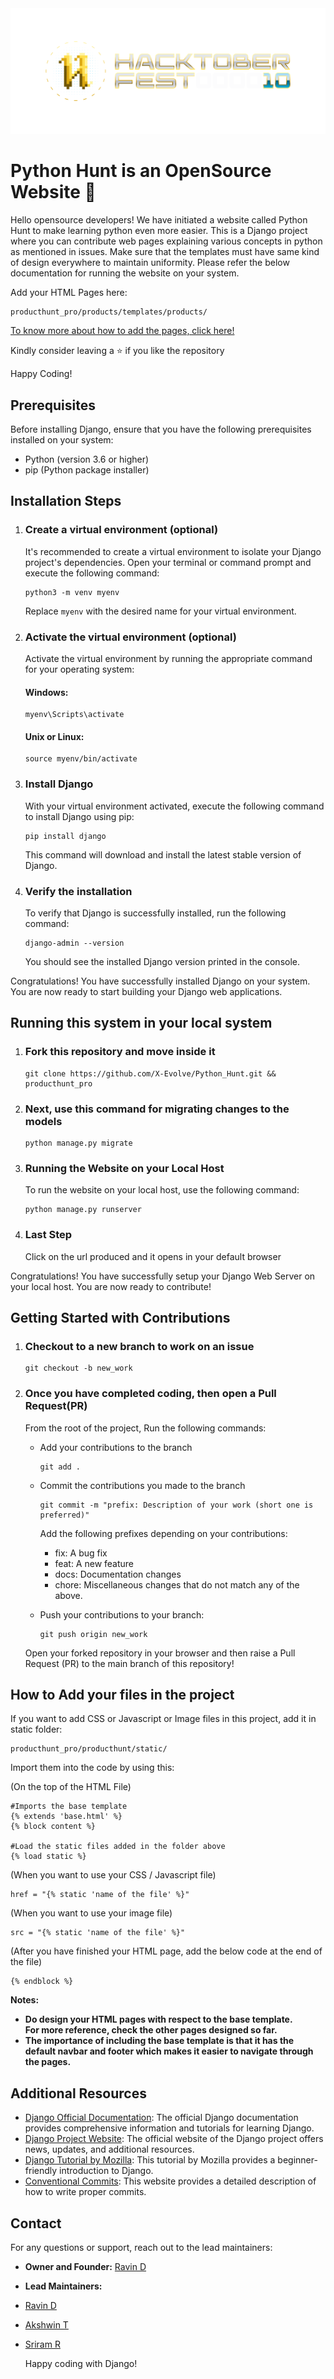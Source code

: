 <body>
<img src="HacktoberFest2023_Resources/05_logo_set/hf10_horizontal_logos/cmyk/hf10_horz_fcl_cmyk.png" alt="My Image"/>
  <h1>Python Hunt is an OpenSource Website 💙</h1>
   <p>Hello opensource developers! We have initiated a website called Python Hunt to make learning python even more easier. This is a Django project where you can contribute web pages explaining various concepts in python as mentioned in issues. Make sure that the templates must have same kind of design everywhere to maintain uniformity. Please refer the below documentation for running the website on your system.</p>
 
  <p>Add your HTML Pages here: </p>
   <pre><code>producthunt_pro/products/templates/products/</code></pre>
   
 [To know more about how to add the pages, click here!](#how-to-add-your-files-in-the-project)
 <p>Kindly consider leaving a ⭐ if you like the repository</p>
<p>Happy Coding!</p>

  <h2>Prerequisites</h2>

  <p>Before installing Django, ensure that you have the following prerequisites installed on your system:</p>

  <ul>
    <li>Python (version 3.6 or higher)</li>
    <li>pip (Python package installer)</li>
  </ul>


  <h2>Installation Steps</h2>

  <ol>
    <li>
      <h3>Create a virtual environment (optional)</h3>
      <p>It's recommended to create a virtual environment to isolate your Django project's dependencies. Open your terminal or command prompt and execute the following command:</p>
      <pre><code>python3 -m venv myenv</code></pre>
      <p>Replace <code>myenv</code> with the desired name for your virtual environment.</p>
    </li>
    <li>
      <h3>Activate the virtual environment (optional)</h3>
      <p>Activate the virtual environment by running the appropriate command for your operating system:</p>
      <h4>Windows:</h4>
      <pre><code>myenv\Scripts\activate</code></pre>
      <h4>Unix or Linux:</h4>
      <pre><code>source myenv/bin/activate</code></pre>
    </li>
    <li>
      <h3>Install Django</h3>
      <p>With your virtual environment activated, execute the following command to install Django using pip:</p>
      <pre><code>pip install django</code></pre>
      <p>This command will download and install the latest stable version of Django.</p>
    </li>
    <li>
      <h3>Verify the installation</h3>
      <p>To verify that Django is successfully installed, run the following command:</p>
      <pre><code>django-admin --version</code></pre>
      <p>You should see the installed Django version printed in the console.</p>
    </li>
  </ol>

  <p>Congratulations! You have successfully installed Django on your system. You are now ready to start building your Django web applications.</p>
  
  <h2>Running this system in your local system</h2>
  
  <ol>
    <li>
      <h3>Fork this repository and move inside it</h3>
      <pre><code>git clone https://github.com/X-Evolve/Python_Hunt.git && producthunt_pro</code></pre>
    </li>
     <li>
      <h3>Next, use this command for migrating changes to the models</h3>
      <pre><code>python manage.py migrate</code></pre>
    </li>
    <li>
      <h3>Running the Website on your Local Host</h3>
      <p>To run the website on your local host, use the following command:</p>
      <pre><code>python manage.py runserver</code></pre>
    </li>
    <li>
      <h3>Last Step</h3>
      <p>Click on the url produced and it opens in your default browser</p>
    </li>
  </ol>
  
  <p>Congratulations! You have successfully setup your Django Web Server on your local host. You are now ready to contribute!</p>

 <h2>Getting Started with Contributions</h2>
  <ol>
    <li>
      <h3>Checkout to a new branch to work on an issue</h3>
      <pre><code>git checkout -b new_work</code></pre>
    </li>
     <li>
      <h3>Once you have completed coding, then open a Pull Request(PR)</h3>
       <p>From the root of the project, Run the following commands:</p>
        <ul>
                <li>
                        <p> Add your contributions to the branch</p>
                        <pre><code>git add .</code></pre>
                </li>
                <li>
                        <p> Commit the contributions you made to the branch</p>
                        <pre><code>git commit -m "prefix: Description of your work (short one is preferred)"</code></pre>
                        <p>
                          Add the following prefixes depending on your contributions:
                          <ul>
                            <li>fix: A bug fix</li>
                            <li>feat: A new feature</li>
                            <li>docs: Documentation changes</li>
                            <li>chore: Miscellaneous changes that do not match any of the above.</li>
                          </ul>
                        </p>
                </li>
                <li> 
                        <p> Push your contributions to your branch:</p>
                        <pre><code>git push origin new_work</code></pre>
                </li>
        </ul>
       <p>Open your forked repository in your browser and then raise a Pull Request (PR) to the main branch of this repository!</p>
    </li>
  </ol>

  
  <h2>How to Add your files in the project</h2>
  <p>If you want to add CSS or Javascript or Image files in this project, add it in static folder:</p>
  <div class="contrainer">
  <pre><code>producthunt_pro/producthunt/static/</code></pre>
  <p>Import them into the code by using this: </p>
  
  (On the top of the HTML File)
  <pre><code>#Imports the base template
{% extends 'base.html' %} 
{% block content %} 
    
#Load the static files added in the folder above
{% load static %}</code></pre>
  (When you want to use your CSS / Javascript file)
  <pre><code>href = "{% static 'name of the file' %}"</code></pre> 
  
  (When you want to use your image file)
  <pre><code>src = "{% static 'name of the file' %}"</code></pre> 

  (After you have finished your HTML page, add the below code at the end of the file)
  <pre><code>{% endblock %}</code></pre> 
  <b>Notes: 
  <ul>
   <li> Do design your HTML pages with respect to the base template.<br>
  For more reference, check the other pages designed so far.</li>
    <li> The importance of including the base template is that it has the default navbar and footer which makes it easier to navigate through the pages.</li>
  </ul></b>
  </div>


  <h2>Additional Resources</h2>

  <ul>
    <li>
      <a href="https://docs.djangoproject.com/">Django Official Documentation</a>: The official Django documentation provides comprehensive information and tutorials for learning Django.
    </li>
    <li>
      <a href="https://www.djangoproject.com/">Django Project Website</a>: The official website of the Django project offers news, updates, and additional resources.
    </li>
    <li>
      <a href="https://developer.mozilla.org/en-US/docs/Learn/Server-side/Django">Django Tutorial by Mozilla</a>: This tutorial by Mozilla provides a beginner-friendly introduction to Django.
    </li>
    <li>
      <a href="https://www.conventionalcommits.org/en/v1.0.0/">Conventional Commits</a>: This website provides a detailed description of how to write proper commits.
    </li>
  </ul>

  ## Contact

For any questions or support, reach out to the lead maintainers:

- **Owner and Founder:** [Ravin D](https://github.com/ravin-d-27)
- **Lead Maintainers:**
- [Ravin D](https://github.com/ravin-d-27)
- [Akshwin T](https://github.com/akshwin)
- [Sriram R](https://github.com/sriram-ramakrishnan)

  <p>Happy coding with Django!</p>
</body>
